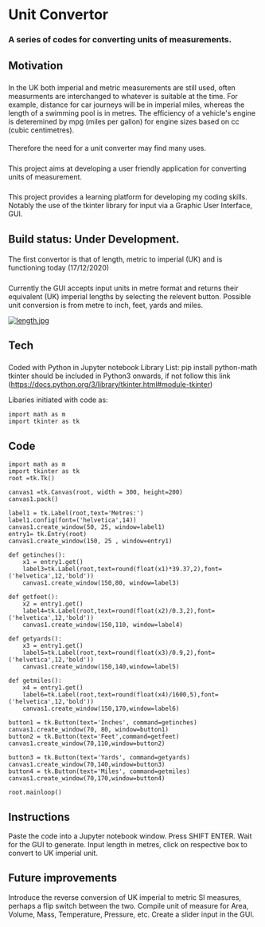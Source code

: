 # **Unit Convertor**  
### A series of codes for converting units of measurements.
## **Motivation**
##### 
In the UK both imperial and metric measurements are still used, often measurments are interchanged to whatever is suitable at the time. 
For example, distance for car journeys will be in imperial miles, whereas the length of a swimming pool is in metres. The efficiency of a vehicle's engine is deteremined by mpg (miles per gallon) for engine sizes based on cc (cubic centimetres).
#### 
Therefore the need for a unit converter may find many uses.
##### 
This project aims at developing a user friendly application for converting units of measurement.
##### 
This project provides a learning platform for developing my coding skills. Notably the use of the tkinter library for input via a Graphic User Interface, GUI. 
## **Build status:** Under Development. 
#### 
The first convertor is that of length, metric to imperial (UK) and is functioning today (17/12/2020)
##### 
Currently the GUI accepts input units in metre format and returns their equivalent (UK) imperial lengths by selecting the relevent button.
Possible unit conversion is from metre to inch, feet, yards and miles.

[![length.jpg](https://i.postimg.cc/tRLX0fqK/length.jpg)](https://postimg.cc/Hj9GX67z)
## **Tech**
#####
Coded with Python in Jupyter notebook
Library List:
pip install python-math
tkinter should be included in Python3 onwards, if not follow this link
(https://docs.python.org/3/library/tkinter.html#module-tkinter)

Libaries initiated with code as:
```
import math as m
import tkinter as tk
```

## **Code**
```
import math as m
import tkinter as tk
root =tk.Tk()

canvas1 =tk.Canvas(root, width = 300, height=200)
canvas1.pack()

label1 = tk.Label(root,text='Metres:')
label1.config(font=('helvetica',14))
canvas1.create_window(50, 25, window=label1)
entry1= tk.Entry(root)
canvas1.create_window(150, 25 , window=entry1)

def getinches():
    x1 = entry1.get()
    label3=tk.Label(root,text=round(float(x1)*39.37,2),font=('helvetica',12,'bold'))
    canvas1.create_window(150,80, window=label3)

def getfeet():
    x2 = entry1.get()
    label4=tk.Label(root,text=round(float(x2)/0.3,2),font=('helvetica',12,'bold'))
    canvas1.create_window(150,110, window=label4)

def getyards():
    x3 = entry1.get()
    label5=tk.Label(root,text=round(float(x3)/0.9,2),font=('helvetica',12,'bold'))
    canvas1.create_window(150,140,window=label5)

def getmiles():
    x4 = entry1.get()
    label6=tk.Label(root,text=round(float(x4)/1600,5),font=('helvetica',12,'bold'))
    canvas1.create_window(150,170,window=label6)      

button1 = tk.Button(text='Inches', command=getinches)
canvas1.create_window(70, 80, window=button1)
button2 = tk.Button(text='Feet',command=getfeet)
canvas1.create_window(70,110,window=button2)

button3 = tk.Button(text='Yards', command=getyards)
canvas1.create_window(70,140,window=button3)
button4 = tk.Button(text='Miles', command=getmiles)
canvas1.create_window(70,170,window=button4)

root.mainloop()
```
## **Instructions**
Paste the code into a Jupyter notebook window.
Press SHIFT ENTER.
Wait for the GUI to generate. 
Input length in metres, click on respective box to convert to UK imperial unit.


## **Future improvements**
Introduce the reverse conversion of UK imperial to metric SI measures, perhaps a flip switch between the two.
Compile unit of measure for Area, Volume, Mass, Temperature, Pressure, etc.
Create a slider input in the GUI.
